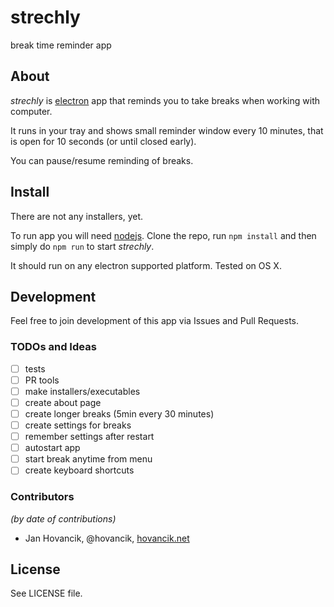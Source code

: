 # strechly
break time reminder app

## About
*strechly* is [electron](http://electron.atom.io/) app that reminds you to take breaks when working with computer.

It runs in your tray and shows small reminder window every 10 minutes, that is open for 10 seconds (or until closed early).

You can pause/resume reminding of breaks.

## Install

There are not any installers, yet.

To run app you will need [nodejs](https://nodejs.org/). Clone the repo, run `npm install` and then simply do `npm run` to start *strechly*.

It should run on any electron supported platform. Tested on OS X.

## Development

Feel free to join development of this app via Issues and Pull Requests.

### TODOs and Ideas
- [ ] tests
- [ ] PR tools
- [ ] make installers/executables
- [ ] create about page
- [ ] create longer breaks (5min every 30 minutes)
- [ ] create settings for breaks
- [ ] remember settings after restart
- [ ] autostart app
- [ ] start break anytime from menu
- [ ] create keyboard shortcuts

### Contributors
*(by date of contributions)*

- Jan Hovancik, @hovancik, [hovancik.net](https://hovancik.net)

## License
See LICENSE file.
